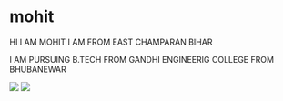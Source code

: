 # mohit
<html>
  <head></head>
  <body>
    <p>HI I AM MOHIT I AM FROM EAST CHAMPARAN BIHAR</p>
    <p>I AM PURSUING B.TECH FROM GANDHI ENGINEERIG COLLEGE FROM BHUBANEWAR</p>
    <img src="https://tse4.mm.bing.net/th?id=OIP.PrXlVJuNUy8E-91yv60PQgHaDz&pid=Api&P=0&h=180">
    <img src="https://th.bing.com/th/id/OIP.OUcDvkGNciU1dFjzDznz7AHaEE?pid=ImgDet&rs=1">
  </body>
</html>
